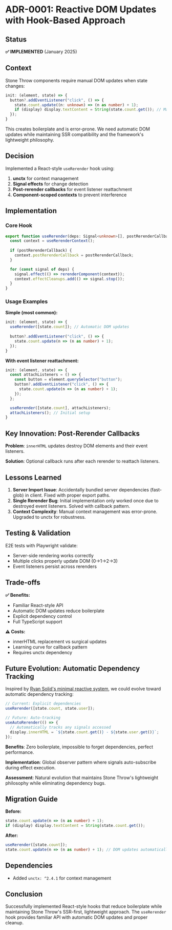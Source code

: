 # ADR-0001: Reactive DOM Updates with Hook-Based Approach

## Status

**✅ IMPLEMENTED** (January 2025)

## Context

Stone Throw components require manual DOM updates when state changes:

```typescript
init: (element, state) => {
  button?.addEventListener("click", () => {
    state.count.update((n: unknown) => (n as number) + 1);
    if (display) display.textContent = String(state.count.get()); // Manual update
  });
}
```

This creates boilerplate and is error-prone. We need automatic DOM updates while maintaining SSR compatibility and the framework's lightweight philosophy.

## Decision

Implemented a React-style `useRerender` hook using:

1. **unctx** for context management
2. **Signal effects** for change detection  
3. **Post-rerender callbacks** for event listener reattachment
4. **Component-scoped contexts** to prevent interference

## Implementation

### Core Hook

```typescript
export function useRerender(deps: Signal<unknown>[], postRerenderCallback?: () => void): void {
  const context = useRerenderContext();
  
  if (postRerenderCallback) {
    context.postRerenderCallback = postRerenderCallback;
  }

  for (const signal of deps) {
    signal.effect(() => rerenderComponent(context));
    context.effectCleanups.add(() => signal.stop());
  }
}
```

### Usage Examples

**Simple (most common):**

```typescript
init: (element, state) => {
  useRerender([state.count]); // Automatic DOM updates
  
  button?.addEventListener("click", () => {
    state.count.update(n => (n as number) + 1);
  });
}
```

**With event listener reattachment:**

```typescript
init: (element, state) => {
  const attachListeners = () => {
    const button = element.querySelector("button");
    button?.addEventListener("click", () => {
      state.count.update(n => (n as number) + 1);
    });
  };

  useRerender([state.count], attachListeners);
  attachListeners(); // Initial setup
}
```

## Key Innovation: Post-Rerender Callbacks

**Problem**: `innerHTML` updates destroy DOM elements and their event listeners.

**Solution**: Optional callback runs after each rerender to reattach listeners.

## Lessons Learned

1. **Server Import Issue**: Accidentally bundled server dependencies (fast-glob) in client. Fixed with proper export paths.
2. **Single Rerender Bug**: Initial implementation only worked once due to destroyed event listeners. Solved with callback pattern.
3. **Context Complexity**: Manual context management was error-prone. Upgraded to unctx for robustness.

## Testing & Validation

E2E tests with Playwright validate:

- Server-side rendering works correctly
- Multiple clicks properly update DOM (0→1→2→3)
- Event listeners persist across rerenders

## Trade-offs

**✅ Benefits:**

- Familiar React-style API
- Automatic DOM updates reduce boilerplate
- Explicit dependency control
- Full TypeScript support

**⚠️ Costs:**

- innerHTML replacement vs surgical updates
- Learning curve for callback pattern
- Requires unctx dependency

## Future Evolution: Automatic Dependency Tracking

Inspired by [Ryan Solid's minimal reactive system](https://github.com/ryansolid/dom-expressions), we could evolve toward automatic dependency tracking:

```typescript
// Current: Explicit dependencies
useRerender([state.count, state.user]);

// Future: Auto-tracking  
useAutoRerender(() => {
  // Automatically tracks any signals accessed
  display.innerHTML = `${state.count.get()} - ${state.user.get()}`;
});
```

**Benefits**: Zero boilerplate, impossible to forget dependencies, perfect performance.

**Implementation**: Global observer pattern where signals auto-subscribe during effect execution.

**Assessment**: Natural evolution that maintains Stone Throw's lightweight philosophy while eliminating dependency bugs.

## Migration Guide

**Before:**

```typescript
state.count.update(n => (n as number) + 1);
if (display) display.textContent = String(state.count.get());
```

**After:**

```typescript
useRerender([state.count]);
state.count.update(n => (n as number) + 1); // DOM updates automatically
```

## Dependencies

- Added `unctx: ^2.4.1` for context management

## Conclusion

Successfully implemented React-style hooks that reduce boilerplate while maintaining Stone Throw's SSR-first, lightweight approach. The `useRerender` hook provides familiar API with automatic DOM updates and proper cleanup.
